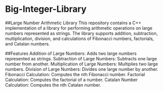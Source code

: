 # Big-Integer-Library

##Large Number Arithmetic Library
This repository contains a C++ implementation of a library for performing arithmetic operations on large numbers represented as strings. The library supports addition, subtraction, multiplication, division, and calculations of Fibonacci numbers, factorials, and Catalan numbers.

##Features
Addition of Large Numbers: Adds two large numbers represented as strings.
Subtraction of Large Numbers: Subtracts one large number from another.
Multiplication of Large Numbers: Multiplies two large numbers.
Division of Large Numbers: Divides one large number by another.
Fibonacci Calculation: Computes the nth Fibonacci number.
Factorial Calculation: Computes the factorial of a number.
Catalan Number Calculation: Computes the nth Catalan number.
